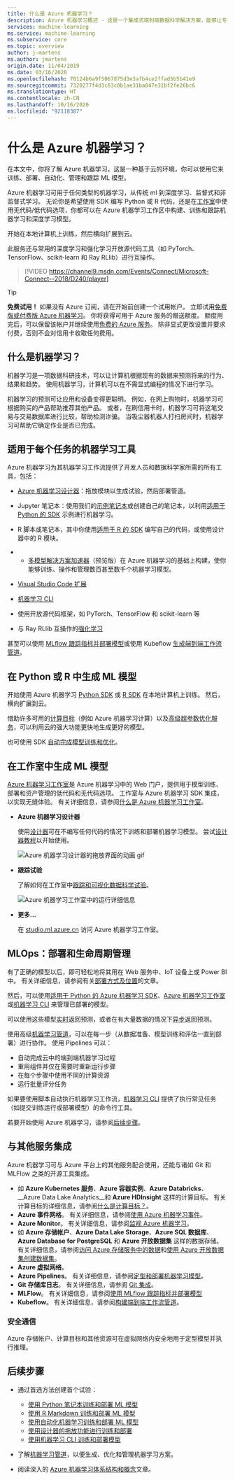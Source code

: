 ```yaml
---
title: 什么是 Azure 机器学习？
description: Azure 机器学习概述 - 这是一个集成式端到端数据科学解决方案，能够让专业数据科学家以云规模开发、试验和部署高级分析应用程序。
services: machine-learning
ms.service: machine-learning
ms.subservice: core
ms.topic: overview
author: j-martens
ms.author: jmartens
origin.date: 11/04/2019
ms.date: 03/16/2020
ms.openlocfilehash: 70124b6a9f5067875d3e3afb4ce2ffad5b5b41e9
ms.sourcegitcommit: 7320277f4d3c63c0b1ae31ba047e31bf2fe26bc6
ms.translationtype: HT
ms.contentlocale: zh-CN
ms.lasthandoff: 10/16/2020
ms.locfileid: "92118387"
---
```

# <a name="what-is-azure-machine-learning"></a>什么是 Azure 机器学习？

在本文中，你将了解 Azure 机器学习，这是一种基于云的环境，你可以使用它来训练、部署、自动化、管理和跟踪 ML 模型。 

Azure 机器学习可用于任何类型的机器学习，从传统 ml 到深度学习、监督式和非监督式学习。 无论你是希望使用 SDK 编写 Python 或 R 代码，还是在[工作室](#build-ml-models-in-the-studio)中使用无代码/低代码选项，你都可以在 Azure 机器学习工作区中构建、训练和跟踪机器学习和深度学习模型。 

开始在本地计算机上训练，然后横向扩展到云。 

此服务还与常用的深度学习和强化学习开放源代码工具（如 PyTorch、TensorFlow、scikit-learn 和 Ray RLlib）进行互操作。 

> [!VIDEO https://channel9.msdn.com/Events/Connect/Microsoft-Connect--2018/D240/player]

> [!Tip]
> **免费试用！**  如果没有 Azure 订阅，请在开始前创建一个试用帐户。 立即试用[免费版或付费版 Azure 机器学习](https://www.azure.cn/pricing/1rmb-trial)。 你将获得可用于 Azure 服务的赠送额度。 额度用完后，可以保留该帐户并继续使用[免费的 Azure 服务](https://azure.microsoft.com/free/)。 除非显式更改设置并要求付费，否则不会对信用卡收取任何费用。


## <a name="what-is-machine-learning"></a>什么是机器学习？

机器学习是一项数据科研技术，可以让计算机根据现有的数据来预测将来的行为、结果和趋势。 使用机器学习，计算机可以在不需显式编程的情况下进行学习。

机器学习的预测可让应用和设备变得更聪明。 例如，在网上购物时，机器学习可根据购买的产品帮助推荐其他产品。 或者，在刷信用卡时，机器学习可将这笔交易与交易数据库进行比较，帮助检测诈骗。 当吸尘器机器人打扫房间时，机器学习可帮助它确定作业是否已完成。

## <a name="machine-learning-tools-to-fit-each-task"></a>适用于每个任务的机器学习工具 

Azure 机器学习为其机器学习工作流提供了开发人员和数据科学家所需的所有工具，包括：
+ [Azure 机器学习设计器](tutorial-designer-automobile-price-train-score.md)：拖放模块以生成试验，然后部署管道。

+ Jupyter 笔记本：使用我们的[示例笔记本](https://github.com/Azure/MachineLearningNotebooks)或创建自己的笔记本，以利用<a href="https://docs.microsoft.com/python/api/overview/azure/ml/intro?view=azure-ml-py" target="_blank">适用于 Python 的 SDK</a> 示例进行机器学习。 

+ R 脚本或笔记本，其中你使用<a href="https://azure.github.io/azureml-sdk-for-r/reference/index.html" target="_blank">适用于 R 的 SDK</a> 编写自己的代码，或使用设计器中的 R 模块。

+ + [多模型解决方案加速器](https://aka.ms/many-models)（预览版）在 Azure 机器学习的基础上构建，使你能够训练、操作和管理数百甚至数千个机器学习模型。

+ [Visual Studio Code 扩展](tutorial-setup-vscode-extension.md)

+ [机器学习 CLI](reference-azure-machine-learning-cli.md)

+ 使用开放源代码框架，如 PyTorch、TensorFlow 和 scikit-learn 等

+ 与 Ray RLlib 互操作的[强化学习](how-to-use-reinforcement-learning.md)

甚至可以使用 [MLflow 跟踪指标并部署模型](how-to-use-mlflow.md)或使用 Kubeflow [生成端到端工作流管道](https://www.kubeflow.org/docs/azure/)。

## <a name="build-ml-models-in-python-or-r"></a>在 Python 或 R 中生成 ML 模型

开始使用 Azure 机器学习 <a href="https://docs.microsoft.com/python/api/overview/azure/ml/intro?view=azure-ml-py" target="_blank">Python SDK</a> 或 <a href="https://azure.github.io/azureml-sdk-for-r/reference/index.html" target="_blank">R SDK</a> 在本地计算机上训练。 然后，横向扩展到云。 

借助许多可用的[计算目标](how-to-create-attach-compute-sdk.md)（例如 Azure 机器学习计算）以及[高级超参数优化服务](how-to-tune-hyperparameters.md)，可以利用云的强大功能更快地生成更好的模型。

也可使用 SDK [自动完成模型训练和优化](tutorial-auto-train-models.md)。

## <a name="build-ml-models-in-the-studio"></a>在工作室中生成 ML 模型

[Azure 机器学习工作室](https://www.studio.ml.azure.cn)是 Azure 机器学习中的 Web 门户，提供用于模型训练、部署和资产管理的低代码和无代码选项。 工作室与 Azure 机器学习 SDK 集成，以实现无缝体验。 有关详细信息，请参阅[什么是 Azure 机器学习工作室](overview-what-is-machine-learning-studio.md)。

+ **Azure 机器学习设计器**

  使用[设计器](concept-designer.md)可在不编写任何代码的情况下训练和部署机器学习模型。 尝试[设计器教程](tutorial-designer-automobile-price-train-score.md)以开始使用。 

  ![Azure 机器学习设计器的拖放界面的动画 gif](media/concept-designer/designer-drag-and-drop.gif)

+ **跟踪试验**

  了解如何在工作室中[跟踪和可视化数据科学试验](tutorial-first-experiment-automated-ml.md)。 

    ![Azure 机器学习工作室中的运行详细信息](media/how-to-track-experiments/experimentation-tab.gif)


+ **更多...**

  在 [studio.ml.azure.cn](https://www.studio.ml.azure.cn) 访问 Azure 机器学习工作室。 


## <a name="mlops-deploy--lifecycle-management"></a>MLOps：部署和生命周期管理
有了正确的模型以后，即可轻松地将其用在 Web 服务中、IoT 设备上或 Power BI 中。 有关详细信息，请参阅有关[部署方式及位置](how-to-deploy-and-where.md)的文章。

然后，可以使用[适用于 Python 的 Azure 机器学习 SDK](https://docs.microsoft.com/python/api/overview/azure/ml/?view=azure-ml-py&preserve-view=true)、[Azure 机器学习工作室](https://studio.ml.azure.cn)或[机器学习 CLI](reference-azure-machine-learning-cli.md) 来管理已部署的模型。

可以使用这些模型[实时](how-to-consume-web-service.md)返回预测，或者在有大量数据的情况下[异步](how-to-use-parallel-run-step.md)返回预测。

使用高级[机器学习管道](concept-ml-pipelines.md)，可以在每一步（从数据准备、模型训练和评估一直到部署）进行协作。 使用 Pipelines 可以：

* 自动完成云中的端到端机器学习过程
* 重用组件并仅在需要时重新运行步骤
* 在每个步骤中使用不同的计算资源
* 运行批量评分任务

如果要使用脚本自动执行机器学习工作流，[机器学习 CLI](reference-azure-machine-learning-cli.md) 提供了执行常见任务（如提交训练运行或部署模型）的命令行工具。

若要开始使用 Azure 机器学习，请参阅[后续步骤](#next-steps)。

## <a name="integration-with-other-services"></a>与其他服务集成

Azure 机器学习可与 Azure 平台上的其他服务配合使用，还能与诸如 Git 和 MLFlow 之类的开源工具集成。

+ 如 __Azure Kubernetes 服务__、__Azure 容器实例__、__Azure Databricks__、__Azure Data Lake Analytics__和 __Azure HDInsight__ 这样的计算目标。 有关计算目标的详细信息，请参阅[什么是计算目标？](concept-compute-target.md)。
+ __Azure 事件网格__。 有关详细信息，请参阅[使用 Azure 机器学习事件](concept-event-grid-integration.md)。
+ __Azure Monitor__。 有关详细信息，请参阅[监视 Azure 机器学习](monitor-azure-machine-learning.md)。
+ 如 __Azure 存储帐户__、__Azure Data Lake Storage__、__Azure SQL 数据库__、__Azure Database for PostgreSQL__ 和 __Azure 开放数据集__ 这样的数据存储。 有关详细信息，请参阅[访问 Azure 存储服务中的数据](how-to-access-data.md)和[使用 Azure 开放数据集创建数据集](how-to-create-register-datasets.md)。
+ __Azure 虚拟网络__。 
+ __Azure Pipelines__。 有关详细信息，请参阅[定型和部署机器学习模型](https://docs.microsoft.com/azure/devops/pipelines/targets/azure-machine-learning)。
+ __Git 存储库日志__。 有关详细信息，请参阅 [Git 集成](concept-train-model-git-integration.md)。
+ __MLFlow__。 有关详细信息，请参阅[使用 MLflow 跟踪指标并部署模型](how-to-use-mlflow.md) 
+ __Kubeflow__。 有关详细信息，请参阅[构建端到端工作流管道](https://www.kubeflow.org/docs/azure/)。

### <a name="secure-communications"></a>安全通信

Azure 存储帐户、计算目标和其他资源可在虚拟网络内安全地用于定型模型并执行推理。 

## <a name="next-steps"></a>后续步骤

- 通过首选方法创建首个试验：
  + [使用 Python 笔记本训练和部署 ML 模型](tutorial-1st-experiment-sdk-setup.md)
  + [使用 R Markdown 训练和部署 ML 模型](tutorial-1st-r-experiment.md) 
  + [使用自动化机器学习训练和部署 ML 模型](tutorial-first-experiment-automated-ml.md) 
  + [使用设计器的拖放功能进行训练和部署](tutorial-designer-automobile-price-train-score.md) 
  + [使用机器学习 CLI 训练和部署模型](tutorial-train-deploy-model-cli.md)

- 了解[机器学习管道](concept-ml-pipelines.md)，以便生成、优化和管理机器学习方案。

- 阅读深入的 [Azure 机器学习体系结构和概念](concept-azure-machine-learning-architecture.md)文章。

